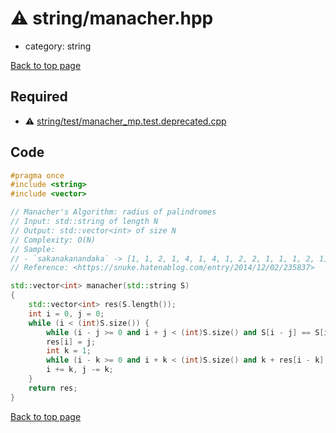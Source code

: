 <!-- mathjax config similar to math.stackexchange -->
<script type="text/javascript" async
  src="https://cdnjs.cloudflare.com/ajax/libs/mathjax/2.7.5/MathJax.js?config=TeX-MML-AM_CHTML">
</script>
<script type="text/x-mathjax-config">
  MathJax.Hub.Config({
    TeX: { equationNumbers: { autoNumber: "AMS" }},
    tex2jax: {
      inlineMath: [ ['$','$'] ],
      processEscapes: true
    },
    "HTML-CSS": { matchFontHeight: false },
    displayAlign: "left",
    displayIndent: "2em"
  });
</script>

<script type="text/javascript" src="https://cdnjs.cloudflare.com/ajax/libs/jquery/3.4.1/jquery.min.js"></script>
<script src="https://cdn.jsdelivr.net/npm/jquery-balloon-js@1.1.2/jquery.balloon.min.js" integrity="sha256-ZEYs9VrgAeNuPvs15E39OsyOJaIkXEEt10fzxJ20+2I=" crossorigin="anonymous"></script>
<script type="text/javascript" src="../../assets/js/copy-button.js"></script>
<link rel="stylesheet" href="../../assets/css/copy-button.css" />


# :warning: string/manacher.hpp
* category: string


[Back to top page](../../index.html)



## Required
* :warning: [string/test/manacher_mp.test.deprecated.cpp](test/manacher_mp.test.deprecated.cpp.html)


## Code
```cpp
#pragma once
#include <string>
#include <vector>

// Manacher's Algorithm: radius of palindromes
// Input: std::string of length N
// Output: std::vector<int> of size N
// Complexity: O(N)
// Sample:
// - `sakanakanandaka` -> [1, 1, 2, 1, 4, 1, 4, 1, 2, 2, 1, 1, 1, 2, 1]
// Reference: <https://snuke.hatenablog.com/entry/2014/12/02/235837>

std::vector<int> manacher(std::string S)
{
    std::vector<int> res(S.length());
    int i = 0, j = 0;
    while (i < (int)S.size()) {
        while (i - j >= 0 and i + j < (int)S.size() and S[i - j] == S[i + j]) j++;
        res[i] = j;
        int k = 1;
        while (i - k >= 0 and i + k < (int)S.size() and k + res[i - k] < j) res[i + k] = res[i - k], k++;
        i += k, j -= k;
    }
    return res;
}

```

[Back to top page](../../index.html)


